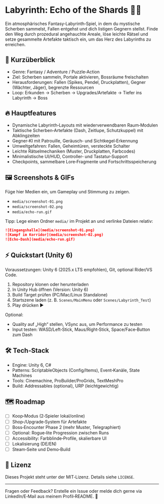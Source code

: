 # Labyrinth: Echo of the Shards 🧩✨

Ein atmosphärisches Fantasy‑Labyrinth‑Spiel, in dem du mystische Scherben sammelst, Fallen entgehst und dich listigen Gegnern stellst. Finde den Weg durch prozedural angehauchte Areale, löse leichte Rätsel und setze gesammelte Artefakte taktisch ein, um das Herz des Labyrinths zu erreichen.

## 🎯 Kurzüberblick
- Genre: Fantasy / Adventure / Puzzle‑Action
- Ziel: Scherben sammeln, Portale aktivieren, Bossräume freischalten
- Herausforderungen: Fallen (Spikes, Pendel, Druckplatten), Gegner (Wächter, Jäger), begrenzte Ressourcen
- Loop: Erkunden → Scherben → Upgrades/Artefakte → Tiefer ins Labyrinth → Boss

## 🔥 Hauptfeatures
- Dynamische Labyrinth‑Layouts mit wiederverwendbaren Raum‑Modulen
- Taktische Scherben‑Artefakte (Dash, Zeitlupe, Schutzkuppel) mit Abklingzeiten
- Gegner‑KI mit Patrouille, Geräusch‑ und Sichtkegel‑Erkennung
- Umweltgefahren: Fallen, Geheimtüren, versteckte Schalter
- Leichte Rätselmechaniken (Muster, Druckplatten, Farbcodes)
- Minimalistische UI/HUD, Controller‑ und Tastatur‑Support
- Checkpoints, sammelbare Lore‑Fragmente und Fortschrittsspeicherung

## 🖼️ Screenshots & GIFs
Füge hier Medien ein, um Gameplay und Stimmung zu zeigen.
- `media/screenshot-01.png`
- `media/screenshot-02.png`
- `media/echo-run.gif`

Tipp: Lege einen Ordner `media/` im Projekt an und verlinke Dateien relativ:

```markdown
![Eingangshalle](media/screenshot-01.png)
![Kampf im Korridor](media/screenshot-02.png)
![Echo‑Dash](media/echo-run.gif)
```

## ⚡ Quickstart (Unity 6)
Voraussetzungen: Unity 6 (2025.x LTS empfohlen), Git, optional Rider/VS Code.

1) Repository klonen oder herunterladen
2) In Unity Hub öffnen (Version: Unity 6)
3) Build Target prüfen (PC/Mac/Linux Standalone)
4) Startszene laden (z. B. `Scenes/MainMenu` oder `Scenes/Labyrinth_Test`)
5) Play drücken ▶

Optional:
- Quality auf „High“ stellen, VSync aus, um Performance zu testen
- Input testen: WASD/Left‑Stick, Maus/Right‑Stick, Space/Face‑Button zum Dash

## 🛠️ Tech‑Stack
- Engine: Unity 6, C#
- Patterns: ScriptableObjects (Config/Items), Event‑Kanäle, State Machines
- Tools: Cinemachine, ProBuilder/ProGrids, TextMeshPro
- Build: Addressables (optional), URP (leichtgewichtig)

## 🗺️ Roadmap
- [ ] Koop‑Modus (2‑Spieler lokal/online)
- [ ] Shop‑/Upgrade‑System für Artefakte
- [ ] Boss‑Encounter Phase 2 (mehr Muster, Telegraphiert)
- [ ] Optional: Rogue‑lite Progression zwischen Runs
- [ ] Accessibility: Farbblinde‑Profile, skalierbare UI
- [ ] Lokalisierung (DE/EN)
- [ ] Steam‑Seite und Demo‑Build

## 📜 Lizenz
Dieses Projekt steht unter der MIT‑Lizenz. Details siehe `LICENSE`.

---

Fragen oder Feedback? Erstelle ein Issue oder melde dich gerne via LinkedIn/E‑Mail aus meinem Profil‑README. 👋
